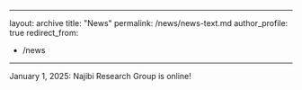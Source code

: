 
---
layout: archive
title: "News"
permalink: /news/news-text.md
author_profile: true
redirect_from:
  - /news
---

January 1, 2025: Najibi Research Group is online!
